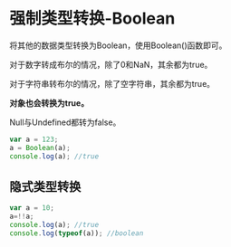 # 强制类型转换-Boolean

将其他的数据类型转换为Boolean，使用Boolean()函数即可。

对于数字转成布尔的情况，除了0和NaN，其余都为true。

对于字符串转布尔的情况，除了空字符串，其余都为true。

**对象也会转换为true。**

Null与Undefined都转为false。

```js
var a = 123;
a = Boolean(a);
console.log(a); //true
```

## 隐式类型转换

```js
var a = 10;
a=!!a;
console.log(a); //true
console.log(typeof(a)); //boolean
```



